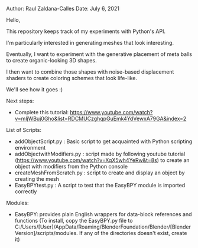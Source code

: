 Author: Raul Zaldana-Calles
Date: July 6, 2021

Hello,

This repository keeps track of my experiments with Python's API.

I'm particularly interested in generating meshes that look interesting.

Eventually, I want to experiment with the generative placement of meta balls to create organic-looking 3D shapes.

I then want to combine those shapes with noise-based displacement shaders to create coloring schemes that look life-like.

We'll see how it goes :)

Next steps:
- Complete this tutorial: https://www.youtube.com/watch?v=mljWBuj0Gho&list=RDCMUCzghqpGuEmk4YdVewxA79GA&index=2

List of Scripts:

- addObjectScript.py : 
    Basic script to get acquainted with Python scripting environment
- addObjectwithModifiers.py : 
    script made by following youtube tutorial (https://www.youtube.com/watch?v=XqX5wh4YeRw&t=8s) to create an object with modifiers from the Python console
- createMeshFromScratch.py :
	script to create and display an object by creating the mesh
- EasyBPYtest.py : 
	A script to test that the EasyBPY module is imported correctly

Modules:
- EasyBPY: provides plain English wrappers for data-block references and functions (To install, copy the EasyBPY.py file to C:/Users/[User]/AppData/Roaming/BlenderFoundation/Blender/[Blender Version]/scripts/modules. If any of the directories doesn't exist, create it)


